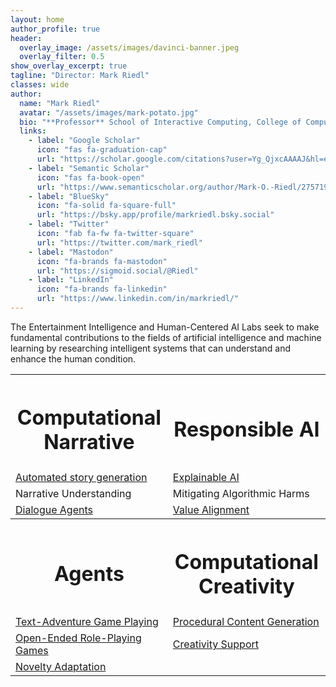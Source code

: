 ```yaml
---
layout: home
author_profile: true
header:
  overlay_image: /assets/images/davinci-banner.jpeg
  overlay_filter: 0.5
show_overlay_excerpt: true
tagline: "Director: Mark Riedl"
classes: wide
author:
  name: "Mark Riedl"
  avatar: "/assets/images/mark-potato.jpg"
  bio: "**Professor** School of Interactive Computing, College of Computing, Georgia Institute of Technology **Associate Director** GT Machine Learning Center"
  links:
    - label: "Google Scholar"
      icon: "fas fa-graduation-cap"
      url: "https://scholar.google.com/citations?user=Yg_QjxcAAAAJ&hl=en"
    - label: "Semantic Scholar"
      icon: "fas fa-book-open"
      url: "https://www.semanticscholar.org/author/Mark-O.-Riedl/2757194"
    - label: "BlueSky"
      icon: "fa-solid fa-square-full"
      url: "https://bsky.app/profile/markriedl.bsky.social"
    - label: "Twitter"
      icon: "fab fa-fw fa-twitter-square"
      url: "https://twitter.com/mark_riedl"
    - label: "Mastodon"
      icon: "fa-brands fa-mastodon"
      url: "https://sigmoid.social/@Riedl"
    - label: "LinkedIn"
      icon: "fa-brands fa-linkedin"
      url: "https://www.linkedin.com/in/markriedl/"
---
```


The Entertainment Intelligence and Human-Centered AI Labs seek to make fundamental contributions to the fields of artificial intelligence and machine learning by researching intelligent systems that can understand and enhance the human condition.

<table width="100%" cols="2">
  <tr>
    <th><h1>Computational Narrative</h1></th>
    <th><h1>Responsible AI</h1></th>
  </tr>
  <tr>
    <td><a href="http://eilab.gatech.edu/projects.html#automated-story-generation">Automated story generation</a></td>
    <td><a href="http://eilab.gatech.edu/projects.html#explainable-ai">Explainable AI</a></td>
  </tr>
  <tr>
    <td>Narrative Understanding</td>
    <td>Mitigating Algorithmic Harms</td>
  </tr>
  <tr>
    <td><a href="http://eilab.gatech.edu/projects.html#dialogue-agents">Dialogue Agents</a></td>
    <td><a href="http://eilab.gatech.edu/projects.html#value-alignment">Value Alignment</a></td>
  </tr>
  <tr>
    <th><h1>Agents</h1></th>
    <th><h1>Computational Creativity</h1></th>
  </tr>
  <tr>
    <td><a href="http://eilab.gatech.edu/projects.html#text-games-and-open-ended-role-playing">Text-Adventure Game Playing</a></td>
    <td><a href="http://eilab.gatech.edu/projects.html#procedural-content-generation">Procedural Content Generation</a></td>
  </tr>
  <tr>
    <td><a href="http://eilab.gatech.edu/projects.html#text-games-and-open-ended-role-playing">Open-Ended Role-Playing Games</a></td>
    <td><a href="http://eilab.gatech.edu/projects.html#computational-creativity">Creativity Support</a></td>
  </tr>
  <tr>
    <td><a href="http://eilab.gatech.edu/projects.html#novelty-adaptation">Novelty Adaptation</a></td>
    <td>&nbsp;</td>
  </tr>
</table>
